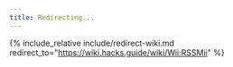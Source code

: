 ```yaml
---
title: Redirecting...
---
```


{% include_relative include/redirect-wiki.md redirect_to="https://wiki.hacks.guide/wiki/Wii:RSSMii" %}
